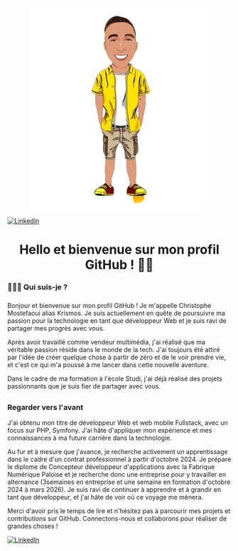 <div align="center">
  <img width="400" src="IMG_1351.png">
</div>

[![LinkedIn](https://img.shields.io/badge/LinkedIn-0077B5?style=for-the-badge&logo=linkedin&logoColor=white)](https://www.linkedin.com/in/christophemostefaoui/)

<h1 align="center">Hello et bienvenue sur mon profil GitHub ! 👋🏽</h1>

###

<h3 align="left">🦸🏽‍♂️ Qui suis-je ?</h3>

###

Bonjour et bienvenue sur mon profil GitHub ! Je m'appelle Christophe Mostefaoui alias Krismos. Je suis actuellement en quête de poursuivre ma passion pour la technologie en tant que développeur Web et je suis ravi de partager mes progrès avec vous.

Après avoir travaillé comme vendeur multimédia, j'ai réalisé que ma véritable passion réside dans le monde de la tech. J'ai toujours été attiré par l'idée de créer quelque chose à partir de zéro et de le voir prendre vie, et c'est ce qui m'a poussé à me lancer dans cette nouvelle aventure.

Dans le cadre de ma formation à l'école Studi, j'ai déjà réalisé des projets passionnants que je suis fier de partager avec vous.

## <h3 align="left"> Regarder vers l'avant </h3>
J'ai obtenu mon titre de développeur Web et web mobile Fullstack, avec un focus sur PHP, Symfony. J'ai hâte d'appliquer mon expérience et mes connaissances à ma future carrière dans la technologie.

Au fur et à mesure que j'avance, je recherche activement un apprentissage dans le cadre d'un contrat professionnel à partir d'octobre 2024. Je prépare le diplome de Concepteur développeur d'applications avec la Fabrique Numérique Paloise et je recherche donc une entreprise pour y travailler en alternance (3semaines en entreprise et une semaine en formation d'octobre 2024 à mars 2026). Je suis ravi de continuer à apprendre et à grandir en tant que développeur, et j'ai hâte de voir où ce voyage me mènera.

Merci d'avoir pris le temps de lire et n'hésitez pas à parcourir mes projets et contributions sur GitHub. Connectons-nous et collaborons pour réaliser de grandes choses !

[![LinkedIn](https://img.shields.io/badge/LinkedIn-0077B5?style=for-the-badge&logo=linkedin&logoColor=white)](https://www.linkedin.com/in/christophemostefaoui/)
